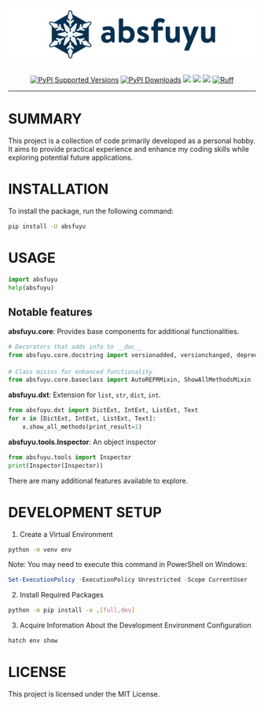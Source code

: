 <div align="center">
    <h1 align="center">
        <img src="https://github.com/AbsoluteWinter/AbsoluteWinter.github.io/blob/main/absfuyu/images/repository-image-crop.png?raw=true" alt="absfuyu"/>
    </h1>
    <p align="center">
        <a href="https://pypi.org/project/absfuyu/"><img src="https://img.shields.io/pypi/pyversions/absfuyu?style=flat-square&logo=python" alt="PyPI Supported Versions"/></a>
        <a href="https://pypi.org/project/absfuyu/"><img src="https://img.shields.io/pypi/dm/absfuyu?style=flat-square&color=blue" alt="PyPI Downloads"/></a>
        <a href="https://pypi.org/project/absfuyu/"><img src="https://img.shields.io/pypi/v/absfuyu?style=flat-square&logo=pypi" /></a>
        <a><img src="https://img.shields.io/pypi/l/absfuyu?style=flat-square&logo=github&color=blue"/></a>
        <a><img src="https://img.shields.io/badge/code%20style-black-black?style=flat-square"/></a>
        <a href="https://github.com/astral-sh/ruff"><img src="https://img.shields.io/endpoint?url=https://raw.githubusercontent.com/astral-sh/ruff/main/assets/badge/v2.json&style=flat-square" alt="Ruff" style="max-width:100%;"></a>
    </p>
</div>

---

# SUMMARY

This project is a collection of code primarily developed as a personal hobby. It aims to provide practical experience and enhance my coding skills while exploring potential future applications.

# INSTALLATION

To install the package, run the following command:

```bash
pip install -U absfuyu
```

# USAGE

```python
import absfuyu
help(absfuyu)
```

## Notable features

**absfuyu.core**: Provides base components for additional functionalities.

```python
# Decorators that adds info to __doc__
from absfuyu.core.docstring import versionadded, versionchanged, deprecated

# Class mixins for enhanced functionality
from absfuyu.core.baseclass import AutoREPRMixin, ShowAllMethodsMixin
```

**absfuyu.dxt**: Extension for `list`, `str`, `dict`, `int`.

```python
from absfuyu.dxt import DictExt, IntExt, ListExt, Text
for x in [DictExt, IntExt, ListExt, Text]:
    x.show_all_methods(print_result=1)
```

**absfuyu.tools.Inspector**: An object inspector

```python
from absfuyu.tools import Inspector
print(Inspector(Inspector))
```

There are many additional features available to explore.

# DEVELOPMENT SETUP

1. Create a Virtual Environment

```bash
python -m venv env
```

Note: You may need to execute this command in PowerShell on Windows:

```powershell
Set-ExecutionPolicy -ExecutionPolicy Unrestricted -Scope CurrentUser
```

2. Install Required Packages

```bash
python -m pip install -e .[full,dev]
```

3. Acquire Information About the Development Environment Configuration

```bash
hatch env show
```

# LICENSE

This project is licensed under the MIT License.
